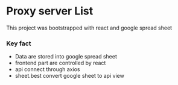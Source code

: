 # Proxy server List

This project was bootstrapped with react and google spread sheet

### Key fact
- Data are stored into google spread sheet
- frontend part are controlled by react 
- api connect through axios
- sheet.best convert google sheet to api view

